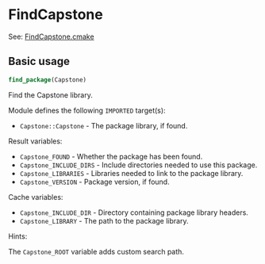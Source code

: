 # FindCapstone

See: [FindCapstone.cmake](https://github.com/petk/php-build-system/blob/master/cmake/cmake/modules/FindCapstone.cmake)

## Basic usage

```cmake
find_package(Capstone)
```

Find the Capstone library.

Module defines the following `IMPORTED` target(s):

* `Capstone::Capstone` - The package library, if found.

Result variables:

* `Capstone_FOUND` - Whether the package has been found.
* `Capstone_INCLUDE_DIRS` - Include directories needed to use this package.
* `Capstone_LIBRARIES` - Libraries needed to link to the package library.
* `Capstone_VERSION` - Package version, if found.

Cache variables:

* `Capstone_INCLUDE_DIR` - Directory containing package library headers.
* `Capstone_LIBRARY` - The path to the package library.

Hints:

The `Capstone_ROOT` variable adds custom search path.
